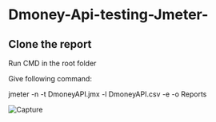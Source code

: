 # Dmoney-Api-testing-Jmeter-
## Clone the report

Run CMD in the root folder

Give following command:

 jmeter -n -t DmoneyAPI.jmx -l DmoneyAPI.csv -e -o Reports
 
![Capture](https://user-images.githubusercontent.com/50632041/187120728-fd9022f9-7502-48fa-b047-817533c0355e.PNG)
